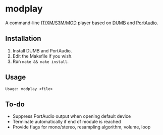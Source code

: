 modplay
=======

A command-line [IT/XM/S3M/MOD](https://en.wikipedia.org/wiki/Module_file)
player based on [DUMB](http://dumb.sourceforge.net/index.php?page=about)
and [PortAudio](http://www.portaudio.com/).

Installation
------------

1.	Install DUMB and PortAudio.
2.	Edit the Makefile if you wish.
3.	Run `make && make install`.

Usage
-----

```
Usage: modplay <file>
```

To-do
-----

-	Suppress PortAudio output when opening default device
-	Terminate automatically if end of module is reached
-	Provide flags for mono/stereo, resampling algorithm, volume, loop

